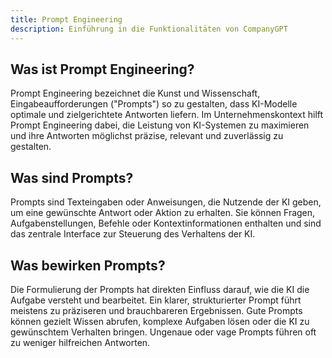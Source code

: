```yaml
---
title: Prompt Engineering
description: Einführung in die Funktionalitäten von CompanyGPT
---
```


## Was ist Prompt Engineering?

Prompt Engineering bezeichnet die Kunst und Wissenschaft, Eingabeaufforderungen ("Prompts") so zu gestalten, dass KI-Modelle optimale und zielgerichtete Antworten liefern. Im Unternehmenskontext hilft Prompt Engineering dabei, die Leistung von KI-Systemen zu maximieren und ihre Antworten möglichst präzise, relevant und zuverlässig zu gestalten.

## Was sind Prompts?

Prompts sind Texteingaben oder Anweisungen, die Nutzende der KI geben, um eine gewünschte Antwort oder Aktion zu erhalten. Sie können Fragen, Aufgabenstellungen, Befehle oder Kontextinformationen enthalten und sind das zentrale Interface zur Steuerung des Verhaltens der KI.

## Was bewirken Prompts?

Die Formulierung der Prompts hat direkten Einfluss darauf, wie die KI die Aufgabe versteht und bearbeitet. Ein klarer, strukturierter Prompt führt meistens zu präziseren und brauchbareren Ergebnissen. Gute Prompts können gezielt Wissen abrufen, komplexe Aufgaben lösen oder die KI zu gewünschtem Verhalten bringen. Ungenaue oder vage Prompts führen oft zu weniger hilfreichen Antworten.

